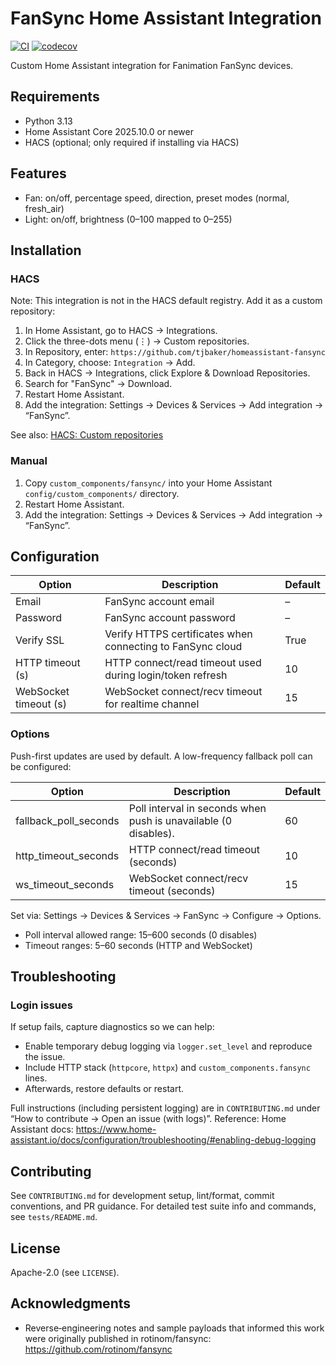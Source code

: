 # FanSync Home Assistant Integration 

[![CI](https://github.com/tjbaker/homeassistant-fansync/actions/workflows/ci.yml/badge.svg)](https://github.com/tjbaker/homeassistant-fansync/actions/workflows/ci.yml)
[![codecov](https://codecov.io/gh/tjbaker/homeassistant-fansync/branch/main/graph/badge.svg)](https://codecov.io/gh/tjbaker/homeassistant-fansync)

Custom Home Assistant integration for Fanimation FanSync devices.

## Requirements

- Python 3.13
- Home Assistant Core 2025.10.0 or newer
- HACS (optional; only required if installing via HACS)

## Features

- Fan: on/off, percentage speed, direction, preset modes (normal, fresh_air)
- Light: on/off, brightness (0–100 mapped to 0–255)

## Installation

### HACS

Note: This integration is not in the HACS default registry. Add it as a custom repository:

1) In Home Assistant, go to HACS → Integrations.
2) Click the three-dots menu (⋮) → Custom repositories.
3) In Repository, enter: `https://github.com/tjbaker/homeassistant-fansync`
4) In Category, choose: `Integration` → Add.
5) Back in HACS → Integrations, click Explore & Download Repositories.
6) Search for "FanSync" → Download.
7) Restart Home Assistant.
8) Add the integration: Settings → Devices & Services → Add integration → “FanSync”.

See also: [HACS: Custom repositories](https://hacs.xyz/docs/use/custom_repositories/)

### Manual

1) Copy `custom_components/fansync/` into your Home Assistant `config/custom_components/` directory.
2) Restart Home Assistant.
3) Add the integration: Settings → Devices & Services → Add integration → “FanSync”.

## Configuration

| Option      | Description                                                  | Default |
|-------------|--------------------------------------------------------------|---------|
| Email       | FanSync account email                                        | –       |
| Password    | FanSync account password                                     | –       |
| Verify SSL  | Verify HTTPS certificates when connecting to FanSync cloud   | True    |
| HTTP timeout (s) | HTTP connect/read timeout used during login/token refresh     | 10      |
| WebSocket timeout (s) | WebSocket connect/recv timeout for realtime channel         | 15      |


### Options

Push-first updates are used by default. A low-frequency fallback poll can be configured:

| Option                 | Description                                                       | Default |
|------------------------|-------------------------------------------------------------------|---------|
| fallback_poll_seconds  | Poll interval in seconds when push is unavailable (0 disables).  | 60      |
| http_timeout_seconds   | HTTP connect/read timeout (seconds)                               | 10      |
| ws_timeout_seconds     | WebSocket connect/recv timeout (seconds)                          | 15      |

Set via: Settings → Devices & Services → FanSync → Configure → Options.
- Poll interval allowed range: 15–600 seconds (0 disables)
- Timeout ranges: 5–60 seconds (HTTP and WebSocket)

## Troubleshooting

### Login issues

If setup fails, capture diagnostics so we can help:
- Enable temporary debug logging via `logger.set_level` and reproduce the issue.
- Include HTTP stack (`httpcore`, `httpx`) and `custom_components.fansync` lines.
- Afterwards, restore defaults or restart.

Full instructions (including persistent logging) are in `CONTRIBUTING.md` under “How to contribute → Open an issue (with logs)”.
Reference: Home Assistant docs: https://www.home-assistant.io/docs/configuration/troubleshooting/#enabling-debug-logging

## Contributing

See `CONTRIBUTING.md` for development setup, lint/format, commit conventions, and PR guidance. For detailed test suite info and commands, see `tests/README.md`.

 

## License

Apache-2.0 (see `LICENSE`).

## Acknowledgments

- Reverse‑engineering notes and sample payloads that informed this work were
  originally published in rotinom/fansync:
  https://github.com/rotinom/fansync
